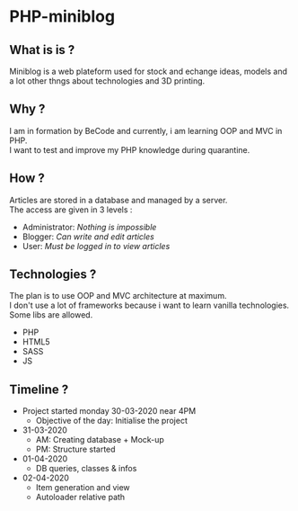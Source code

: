 # PHP-miniblog

## What is is ?
Miniblog is a web plateform used for stock and echange ideas, models and a lot other thngs about technologies and 3D printing. 

## Why ?
I am in formation by BeCode and currently, i am learning OOP and MVC in PHP.  
I want to test and improve my PHP knowledge during quarantine.

## How ?
Articles are stored in a database and managed by a server.  
The access are given in 3 levels :  
* Administrator: *Nothing is impossible*
* Blogger: *Can write and edit articles*
* User: *Must be logged in to view articles*

## Technologies ?
The plan is to use OOP and MVC architecture at maximum.  
I don't use a lot of frameworks because i want to learn vanilla technologies. Some libs are allowed.
* PHP
* HTML5
* SASS
* JS

## Timeline ?
* Project started monday 30-03-2020 near 4PM
  * Objective of the day: Initialise the project
* 31-03-2020 
  * AM: Creating database + Mock-up
  * PM: Structure started
* 01-04-2020
  * DB queries, classes & infos
* 02-04-2020
  * Item generation and view
  * Autoloader relative path